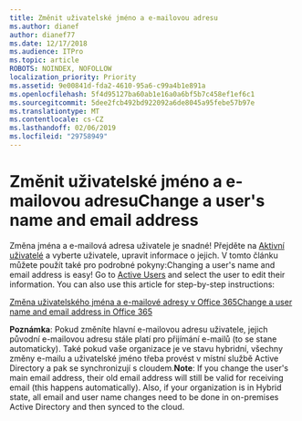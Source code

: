 ```yaml
---
title: Změnit uživatelské jméno a e-mailovou adresu
ms.author: dianef
author: dianef77
ms.date: 12/17/2018
ms.audience: ITPro
ms.topic: article
ROBOTS: NOINDEX, NOFOLLOW
localization_priority: Priority
ms.assetid: 9e00841d-fda2-4610-95a6-c99a4b1e891a
ms.openlocfilehash: 5f4d95127ba60ab1e16a0a6bf5b7c458ef1ef6c1
ms.sourcegitcommit: 5dee2fcb492bd922092a6de8045a95febe57b97e
ms.translationtype: MT
ms.contentlocale: cs-CZ
ms.lasthandoff: 02/06/2019
ms.locfileid: "29758949"
---
```

# <a name="change-a-users-name-and-email-address"></a><span data-ttu-id="98904-102">Změnit uživatelské jméno a e-mailovou adresu</span><span class="sxs-lookup"><span data-stu-id="98904-102">Change a user's name and email address</span></span>

<span data-ttu-id="98904-p101">Změna jména a e-mailová adresa uživatele je snadné! Přejděte na [Aktivní uživatelé](https://admin.microsoft.com/Adminportal/Home?source=applauncher#/users) a vyberte uživatele, upravit informace o jejich. V tomto článku můžete použít také pro podrobné pokyny:</span><span class="sxs-lookup"><span data-stu-id="98904-p101">Changing a user's name and email address is easy! Go to [Active Users](https://admin.microsoft.com/Adminportal/Home?source=applauncher#/users) and select the user to edit their information. You can also use this article for step-by-step instructions:</span></span> 
  
[<span data-ttu-id="98904-106">Změna uživatelského jména a e-mailové adresy v Office 365</span><span class="sxs-lookup"><span data-stu-id="98904-106">Change a user name and email address in Office 365</span></span>](https://support.office.com/article/Change-a-user-name-and-email-address-in-Office-365-fb5ac074-e203-4e1f-9843-b9d1a3e03297?wt.mc_id=change_email_AI.aspx)
  
 <span data-ttu-id="98904-p102">**Poznámka**: Pokud změníte hlavní e-mailovou adresu uživatele, jejich původní e-mailovou adresu stále platí pro přijímání e-mailů (to se stane automaticky). Také pokud vaše organizace je ve stavu hybridní, všechny změny e-mailu a uživatelské jméno třeba provést v místní službě Active Directory a pak se synchronizují s cloudem.</span><span class="sxs-lookup"><span data-stu-id="98904-p102">**Note**: If you change the user's main email address, their old email address will still be valid for receiving email (this happens automatically). Also, if your organization is in Hybrid state, all email and user name changes need to be done in on-premises Active Directory and then synced to the cloud.</span></span> 
  


